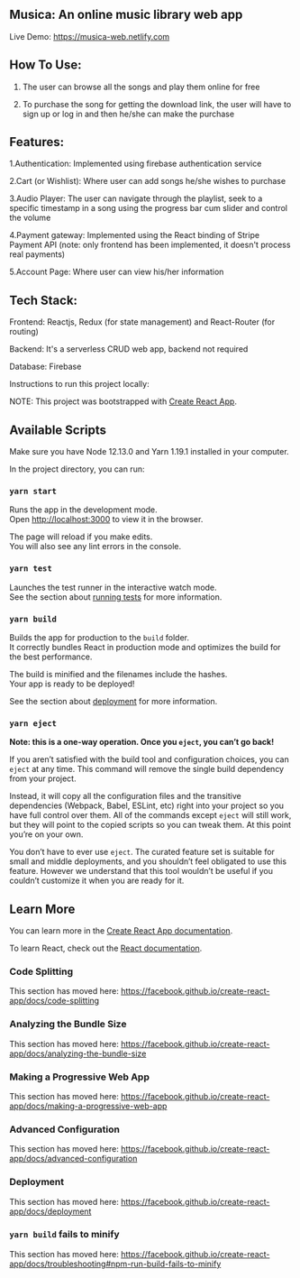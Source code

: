 ## Musica: An online music library web app
Live Demo: 
https://musica-web.netlify.com

## How To Use: 

1. The user can browse all the songs and play them online for free

2. To purchase the song for getting the download link, the user will have to sign up or log in and then he/she can make the purchase

## Features:

1.Authentication: Implemented using firebase authentication service

2.Cart (or Wishlist): Where user can add songs he/she wishes to purchase

3.Audio Player: The user can navigate through the playlist, seek to a specific timestamp in a song using the progress bar cum slider and       control the volume

4.Payment gateway: Implemented using the React binding of Stripe Payment API (note: only frontend has been implemented, it doesn't process real payments)

5.Account Page: Where user can view his/her information

## Tech Stack:

Frontend: Reactjs, Redux (for state management) and React-Router (for routing)

Backend: It's a serverless CRUD web app, backend not required

Database: Firebase


Instructions to run this project locally:

NOTE: This project was bootstrapped with [Create React App](https://github.com/facebook/create-react-app).

## Available Scripts

Make sure you have Node 12.13.0 and Yarn 1.19.1 installed in your computer.


In the project directory, you can run:

### `yarn start`

Runs the app in the development mode.<br />
Open [http://localhost:3000](http://localhost:3000) to view it in the browser.

The page will reload if you make edits.<br />
You will also see any lint errors in the console.

### `yarn test`

Launches the test runner in the interactive watch mode.<br />
See the section about [running tests](https://facebook.github.io/create-react-app/docs/running-tests) for more information.

### `yarn build`

Builds the app for production to the `build` folder.<br />
It correctly bundles React in production mode and optimizes the build for the best performance.

The build is minified and the filenames include the hashes.<br />
Your app is ready to be deployed!

See the section about [deployment](https://facebook.github.io/create-react-app/docs/deployment) for more information.

### `yarn eject`

**Note: this is a one-way operation. Once you `eject`, you can’t go back!**

If you aren’t satisfied with the build tool and configuration choices, you can `eject` at any time. This command will remove the single build dependency from your project.

Instead, it will copy all the configuration files and the transitive dependencies (Webpack, Babel, ESLint, etc) right into your project so you have full control over them. All of the commands except `eject` will still work, but they will point to the copied scripts so you can tweak them. At this point you’re on your own.

You don’t have to ever use `eject`. The curated feature set is suitable for small and middle deployments, and you shouldn’t feel obligated to use this feature. However we understand that this tool wouldn’t be useful if you couldn’t customize it when you are ready for it.

## Learn More

You can learn more in the [Create React App documentation](https://facebook.github.io/create-react-app/docs/getting-started).

To learn React, check out the [React documentation](https://reactjs.org/).

### Code Splitting

This section has moved here: https://facebook.github.io/create-react-app/docs/code-splitting

### Analyzing the Bundle Size

This section has moved here: https://facebook.github.io/create-react-app/docs/analyzing-the-bundle-size

### Making a Progressive Web App

This section has moved here: https://facebook.github.io/create-react-app/docs/making-a-progressive-web-app

### Advanced Configuration

This section has moved here: https://facebook.github.io/create-react-app/docs/advanced-configuration

### Deployment

This section has moved here: https://facebook.github.io/create-react-app/docs/deployment

### `yarn build` fails to minify

This section has moved here: https://facebook.github.io/create-react-app/docs/troubleshooting#npm-run-build-fails-to-minify
